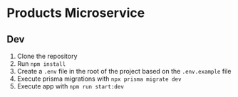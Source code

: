 # Products Microservice

## Dev

1. Clone the repository
2. Run `npm install`
3. Create a `.env` file in the root of the project based on the `.env.example` file
4. Execute prisma migrations with `npx prisma migrate dev`
5. Execute app with `npm run start:dev`
